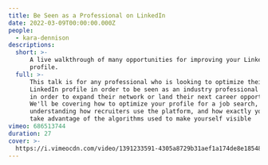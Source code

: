 ```yaml
---
title: Be Seen as a Professional on LinkedIn
date: 2022-03-09T00:00:00.000Z
people:
  - kara-dennison
descriptions:
  short: >-
      A live walkthrough of many opportunities for improving your LinkedIn
      profile.
  full: >-
      This talk is for any professional who is looking to optimize their
      LinkedIn profile in order to be seen as an industry professional or leader
      in order to expand their network or land their next career opportunity.
      We'll be covering how to optimize your profile for a job search,
      understanding how recruiters use the platform, and how exactly you can
      take advantage of the algorithms used to make yourself visible
vimeo: 686513744
duration: 27
cover: >-
  https://i.vimeocdn.com/video/1391233591-4305a8729b31aef1a174de8e18548dc116bebadb31be1fc7d954ab985e8e4c2f-d
---
```

